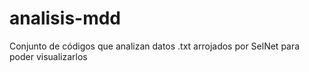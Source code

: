 # analisis-mdd
Conjunto de códigos que analizan datos .txt arrojados por SelNet para poder visualizarlos
